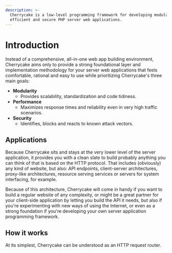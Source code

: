 ```yaml
---
description: >-
  Cherrycake is a low-level programming framework for developing modular,
  efficient and secure PHP server web applications.
---
```


# Introduction

Instead of a comprehensive, all-in-one web app building environment, Cherrycake aims only to provide a strong foundational layer and implementation methodology for your server web applications that feels comfortable, rational and easy to use while prioritizing Cherrycake's three main goals:

* **Modularity**
  * Provides scalability, standardization and code tidiness.
* **Performance**
  * Maximizes response times and reliability even in very high traffic scenarios.
* **Security**
  * Identifies, blocks and reacts to known attack vectors.

## Applications

Because Cherrycake sits and stays at the very lower level of the server application, it provides you with a clean slate to build probably anything you can think of that is based on the HTTP protocol. That includes \(obviously\) any kind of website, but also: API endpoints, client-server architectures, proxy-like architectures, resource serving services or servers for system interfacing, for example.

Because of this architecture, Cherrycake will come in handy if you want to build a regular website of any complexity, or might be a great partner for your client-side application by letting you build the API it needs, but also if you're experimenting with new ways of using the Internet, or even as a strong foundation if you're developing your own server application programming framework.

## How it works

At its simplest, Cherrycake can be understood as an HTTP request router.



